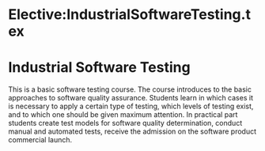 






Elective:IndustrialSoftwareTesting.tex
======================================






Industrial Software Testing
===========================


This is a basic software testing course. The course introduces to the basic approaches to software quality assurance. Students learn in which cases it is necessary to apply a certain type of testing, which levels of testing exist, and to which one should be given maximum attention. In practical part students create test models for software quality determination, conduct manual and automated tests, receive the admission on the software product commercial launch.











